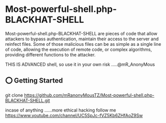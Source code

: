 # Most-powerful-shell.php-BLACKHAT-SHELL 
Most-powerful-shell.php-BLACKHAT-SHELL are pieces of code that allow attackers to bypass authentication, maintain their access to the server and reinfect files. Some of those malicious files can be as simple as a single line of code, allowing the execution of remote code, or complex algorithms, providing different functions to the attacker.

THIS IS ADVANCED shell, so use it in your own risk .....@mR_AnonyMous

## ⭕️ Getting Started
git clone https://github.com/mRanonyMousTZ/Most-powerful-shell.php-BLACKHAT-SHELL.git




incase of anything ......more ethical hacking follow me https://www.youtube.com/channel/UC5SpJc-fVZ5Kb6ZHfAoZ9Sw




